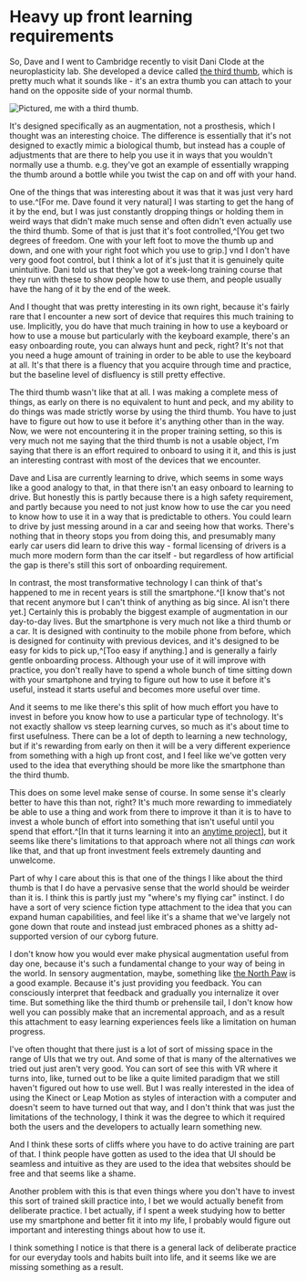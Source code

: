 # Heavy up front learning requirements

So, Dave and I went to Cambridge recently to visit Dani Clode at the neuroplasticity lab. She developed a device called [the third thumb](https://www.daniclodedesign.com/thethirdthumb), which is pretty much what it sounds like - it's an extra thumb you can attach to your hand on the opposite side of your normal thumb.

![Pictured, me with a third thumb.](/images/third-thumb.png)

It's designed specifically as an augmentation, not a prosthesis, which I thought was an interesting choice. The difference is essentially that it's not designed to exactly mimic a biological thumb, but instead 
has a couple of adjustments that are there to help you use it in ways that you wouldn't normally use a thumb. e.g. they've got an example of essentially wrapping the thumb around a bottle while you twist the cap on and off with your hand.

One of the things that was interesting about it was that it was just very hard to use.^[For me. Dave found it very natural] I was starting to get the hang of it by the end, but I was just constantly dropping things or holding them in weird ways that didn't make much sense and often didn't even actually use the third thumb. Some of that is just that it's foot controlled,^[You get two degrees of freedom. One with your left foot to move the thumb up and down, and one with your right foot which you use to grip.] vnd I don't have very good foot control, but I think a lot of it's just that it is genuinely quite unintuitive. Dani told us that they've got a week-long training course that they run with these to show people how to use them, and people usually have the hang of it by the end of the week.

And I thought that was pretty interesting in its own right, because it's fairly rare that I encounter a new sort of device that requires this much training to use. Implicitly, you do have that much training in how to use a keyboard or how to use a mouse but particularly with the keyboard example, there's an easy onboarding route, you can always hunt and peck, right? It's not that you need a huge amount of training in order to be able to use the keyboard at all. It's that there is a fluency that you acquire through time and practice, but the baseline level of disfluency is still pretty effective.

The third thumb wasn't like that at all. I was making a complete mess of things, as early on there is no equivalent to hunt and peck, and my ability to do things was made strictly worse by using the third thumb. You have to just have to figure out how to use it before it's anything other than in the way. Now, we were not encountering it in the proper training setting, so this is very much not me saying that the third thumb is not a usable object, I'm saying that there is an effort required to onboard to using it it, and this is just an interesting contrast with most of the devices that we encounter.

Dave and Lisa are currently learning to drive, which seems in some ways like a good analogy to that, in that there isn't an easy onboard to learning to drive. But honestly this is partly because there is a high safety requirement, and partly because you need to not just know how to use the car you need to know how to use it in a way that is predictable to others. You could learn to drive by just messing around in a car and seeing how that works. There's nothing that in theory stops you from doing this, and presumably many early car users did learn to drive this way - formal licensing of drivers is a much more modern form than the car itself - but regardless of how artificial the gap is there's still this sort of onboarding requirement.

In contrast, the most transformative technology I can think of that's happened to me in recent years is still the smartphone.^[I know that's not that recent anymore but I can't think of anything as big since. AI isn't there yet.] Certainly this is probably the biggest example of augmentation in our day-to-day lives. But the smartphone is very much not like a third thumb or a car. It is designed with continuity to the mobile phone from before, which is designed for continuity with previous devices, and it's designed to be easy for kids to pick up,^[Too easy if anything.] and is generally a fairly gentle onboarding process.
Although your use of it will improve with practice, you don't really have to spend a whole bunch of time sitting down with your smartphone and trying to figure out how to use it before it's useful, instead it starts useful and becomes more useful over time.

And it seems to me like there's this split of how much effort you have to invest in before you know how to use a particular type of technology. It's not exactly shallow vs steep learning curves, so much as it's about time to first usefulness. There can be a lot of depth to learning a new technology, but if it's rewarding from early on then it will be a very different experience from something with a high up front cost, and I feel like we've gotten very used to the idea that everything should be more like the smartphone than the third thumb.

This does on some level make sense of course. In some sense it's clearly better to have this than not, right? It's much more rewarding to immediately be able to use a thing and work from there to improve it than it is to have to invest a whole bunch of effort into something that isn't useful until you spend that effort.^[In that it turns learning it into an [anytime project](https://notebook.drmaciver.com/posts/2025-04-12-16:30.html)], but it seems like there's limitations to that approach where not all things *can* work like that, and that up front investment feels extremely daunting and unwelcome.

Part of why I care about this is that one of the things I like about the third thumb is that I do have a pervasive sense that the world should be weirder than it is. I think this is partly just my "where's my flying car" instinct. I do have a sort of very science fiction type attachment to the idea that you can expand human capabilities, and feel like it's a shame that we've largely not gone down that route and instead just embraced phones as a shitty ad-supported version of our cyborg future.

I don't know how you would ever make physical augmentation useful from day one, because it's such a fundamental change to your way of being in the world.
In sensory augmentation, maybe, something like [the North Paw](https://web.archive.org/web/20240229152043/http://sensebridge.net/projects/northpaw/order/) is a good example. Because it's just providing you feedback. You can consciously interpret that feedback and gradually you internalize it over time. But something like the third thumb or prehensile tail, I don't know how well you can possibly make that an incremental approach, and as a result this attachment to easy learning experiences feels like a limitation on human progress.

I've often thought that there just is a lot of sort of missing space in the range of UIs that we try out. And some of that is many of the alternatives we tried out just aren't very good. You can sort of see this with VR where it turns into, like, turned out to be like a quite limited paradigm that we still haven't figured out how to use well. But I was really interested in the idea of using the Kinect or Leap Motion as styles of interaction with a computer and doesn't seem to have turned out that way, and I don't think that was just the limitations of the technology, I think it was the degree to which it required both the users and the developers to actually learn something new.

And I think these sorts of cliffs where you have to do active training are part of that. I think people have gotten as used to the idea that UI should be seamless and intuitive as they are used to the idea that websites should be free and that seems like a shame.

Another problem with this is that even things where you don't have to invest this sort of trained skill practice into, I bet we would actually benefit from deliberate practice. I bet actually, if I spent a week studying how to better use my smartphone and better fit it into my life, I probably would figure out important and interesting things about how to use it.

I think something I notice is that there is a general lack of deliberate practice for our everyday tools and habits built into life, and it seems like we are missing something as a result.

